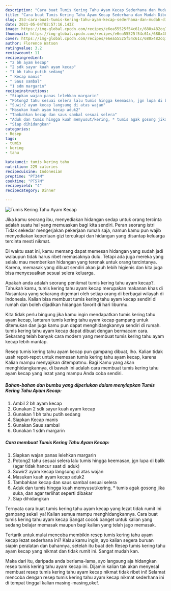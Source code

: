 ```yaml
---
description: "Cara buat Tumis Kering Tahu Ayam Kecap Sederhana dan Mudah Dibuat"
title: "Cara buat Tumis Kering Tahu Ayam Kecap Sederhana dan Mudah Dibuat"
slug: 253-cara-buat-tumis-kering-tahu-ayam-kecap-sederhana-dan-mudah-dibuat
date: 2021-05-04T02:57:16.143Z
image: https://img-global.cpcdn.com/recipes/e6ea55525f54c61c/680x482cq70/tumis-kering-tahu-ayam-kecap-foto-resep-utama.jpg
thumbnail: https://img-global.cpcdn.com/recipes/e6ea55525f54c61c/680x482cq70/tumis-kering-tahu-ayam-kecap-foto-resep-utama.jpg
cover: https://img-global.cpcdn.com/recipes/e6ea55525f54c61c/680x482cq70/tumis-kering-tahu-ayam-kecap-foto-resep-utama.jpg
author: Florence Watson
ratingvalue: 3.2
reviewcount: 11
recipeingredient:
- "2 bh ayam kecap"
- "2 sdk sayur kuah ayam kecap"
- "1 bh tahu putih sedang"
- " Kecap manis"
- " Saus sambal"
- "1 sdm margarin"
recipeinstructions:
- "Siapkan wajan panas lelehkan margarin"
- "Potong2 tahu sesuai selera lalu tumis hingga keemasan, jgn lupa di balik (agar tidak hancur saat di aduk)"
- "Suwir2 ayam kecap langsung di atas wajan"
- "Masukan kuah ayam kecap aduk2"
- "Tambahkan kecap dan saus sambal sesuai selera"
- "Aduk dan tumis hingga kuah memyusut/kering, * tumis agak gosong jika suka, dan agar terlihat seperti dibakar"
- "Siap dihidangkan"
categories:
- Resep
tags:
- tumis
- kering
- tahu

katakunci: tumis kering tahu 
nutrition: 229 calories
recipecuisine: Indonesian
preptime: "PT34M"
cooktime: "PT57M"
recipeyield: "4"
recipecategory: Dinner

---
```



![Tumis Kering Tahu Ayam Kecap](https://img-global.cpcdn.com/recipes/e6ea55525f54c61c/680x482cq70/tumis-kering-tahu-ayam-kecap-foto-resep-utama.jpg)

Jika kamu seorang ibu, menyediakan hidangan sedap untuk orang tercinta adalah suatu hal yang memuaskan bagi kita sendiri. Peran seorang istri Tidak sekedar mengerjakan pekerjaan rumah saja, namun kamu pun wajib menyediakan keperluan gizi tercukupi dan hidangan yang disantap keluarga tercinta mesti nikmat.

Di waktu  saat ini, kamu memang dapat memesan hidangan yang sudah jadi walaupun tidak harus ribet memasaknya dulu. Tetapi ada juga mereka yang selalu mau memberikan hidangan yang terenak untuk orang tercintanya. Karena, memasak yang dibuat sendiri akan jauh lebih higienis dan kita juga bisa menyesuaikan sesuai selera keluarga. 



Apakah anda adalah seorang penikmat tumis kering tahu ayam kecap?. Tahukah kamu, tumis kering tahu ayam kecap merupakan makanan khas di Nusantara yang sekarang digemari oleh setiap orang di berbagai wilayah di Indonesia. Kalian bisa membuat tumis kering tahu ayam kecap sendiri di rumah dan boleh dijadikan hidangan favorit di hari liburmu.

Kita tidak perlu bingung jika kamu ingin mendapatkan tumis kering tahu ayam kecap, lantaran tumis kering tahu ayam kecap gampang untuk ditemukan dan juga kamu pun dapat menghidangkannya sendiri di rumah. tumis kering tahu ayam kecap dapat dibuat dengan bermacam cara. Sekarang telah banyak cara modern yang membuat tumis kering tahu ayam kecap lebih mantap.

Resep tumis kering tahu ayam kecap pun gampang dibuat, lho. Kalian tidak usah repot-repot untuk memesan tumis kering tahu ayam kecap, karena Kalian mampu menyajikan ditempatmu. Bagi Kamu yang akan menghidangkannya, di bawah ini adalah cara membuat tumis kering tahu ayam kecap yang lezat yang mampu Anda coba sendiri.

<!--inarticleads1-->

##### Bahan-bahan dan bumbu yang diperlukan dalam menyiapkan Tumis Kering Tahu Ayam Kecap:

1. Ambil 2 bh ayam kecap
1. Gunakan 2 sdk sayur kuah ayam kecap
1. Gunakan 1 bh tahu putih sedang
1. Siapkan  Kecap manis
1. Gunakan  Saus sambal
1. Gunakan 1 sdm margarin




<!--inarticleads2-->

##### Cara membuat Tumis Kering Tahu Ayam Kecap:

1. Siapkan wajan panas lelehkan margarin
1. Potong2 tahu sesuai selera lalu tumis hingga keemasan, jgn lupa di balik (agar tidak hancur saat di aduk)
1. Suwir2 ayam kecap langsung di atas wajan
1. Masukan kuah ayam kecap aduk2
1. Tambahkan kecap dan saus sambal sesuai selera
1. Aduk dan tumis hingga kuah memyusut/kering, * tumis agak gosong jika suka, dan agar terlihat seperti dibakar
1. Siap dihidangkan




Ternyata cara buat tumis kering tahu ayam kecap yang lezat tidak rumit ini gampang sekali ya! Kalian semua mampu menghidangkannya. Cara buat tumis kering tahu ayam kecap Sangat cocok banget untuk kalian yang sedang belajar memasak maupun bagi kalian yang telah jago memasak.

Tertarik untuk mulai mencoba membikin resep tumis kering tahu ayam kecap lezat sederhana ini? Kalau kamu ingin, ayo kalian segera buruan siapin peralatan dan bahannya, setelah itu buat deh Resep tumis kering tahu ayam kecap yang nikmat dan tidak rumit ini. Sangat mudah kan. 

Maka dari itu, daripada anda berlama-lama, ayo langsung aja hidangkan resep tumis kering tahu ayam kecap ini. Dijamin kalian tak akan menyesal membuat resep tumis kering tahu ayam kecap nikmat tidak ribet ini! Selamat mencoba dengan resep tumis kering tahu ayam kecap nikmat sederhana ini di tempat tinggal kalian masing-masing,oke!.

